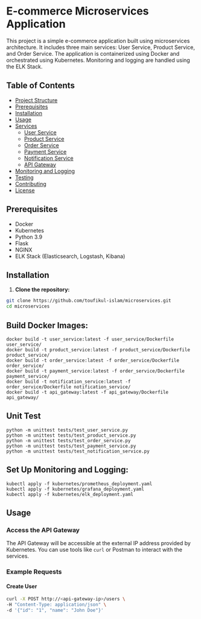 # E-commerce Microservices Application

This project is a simple e-commerce application built using microservices architecture. It includes three main services: User Service, Product Service, and Order Service. The application is containerized using Docker and orchestrated using Kubernetes. Monitoring and logging are handled using the ELK Stack.

## Table of Contents

- [Project Structure](#project-structure)
- [Prerequisites](#prerequisites)
- [Installation](#installation)
- [Usage](#usage)
- [Services](#services)
  - [User Service](#user-service)
  - [Product Service](#product-service)
  - [Order Service](#order-service)
  - [Payment Service](#payment-service)
  - [Notification Service](#notification-service)
  - [API Gateway](#api-gateway)
- [Monitoring and Logging](#monitoring-and-logging)
- [Testing](#testing)
- [Contributing](#contributing)
- [License](#license)



## Prerequisites

- Docker
- Kubernetes
- Python 3.9
- Flask
- NGINX
- ELK Stack (Elasticsearch, Logstash, Kibana)

## Installation

1. **Clone the repository:**

```sh
git clone https://github.com/toufikul-islam/microservices.git
cd microservices
```
## Build Docker Images:
```
docker build -t user_service:latest -f user_service/Dockerfile user_service/
docker build -t product_service:latest -f product_service/Dockerfile product_service/
docker build -t order_service:latest -f order_service/Dockerfile order_service/
docker build -t payment_service:latest -f order_service/Dockerfile payment_service/
docker build -t notification_service:latest -f order_service/Dockerfile notification_service/
docker build -t api_gateway:latest -f api_gateway/Dockerfile api_gateway/
```

## Unit Test
```
python -m unittest tests/test_user_service.py
python -m unittest tests/test_product_service.py
python -m unittest tests/test_order_service.py
python -m unittest tests/test_payment_service.py
python -m unittest tests/test_notification_service.py
```


## Set Up Monitoring and Logging:
```
kubectl apply -f kubernetes/prometheus_deployment.yaml
kubectl apply -f kubernetes/grafana_deployment.yaml
kubectl apply -f kubernetes/elk_deployment.yaml
```

## Usage
### Access the API Gateway
The API Gateway will be accessible at the external IP address provided by Kubernetes. You can use tools like `curl` or Postman to interact with the services.
### Example Requests

#### Create User
```bash
curl -X POST http://<api-gateway-ip>/users \
-H "Content-Type: application/json" \
-d '{"id": "1", "name": "John Doe"}'
```

